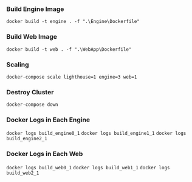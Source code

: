 ### Build Engine Image
`docker build -t engine . -f ".\Engine\Dockerfile"`

### Build Web Image
`docker build -t web . -f ".\WebApp\Dockerfile"`

### Scaling
`docker-compose scale lighthouse=1 engine=3 web=1`

### Destroy Cluster
`docker-compose down`

### Docker Logs in Each Engine
`docker logs build_engine0_1`
`docker logs build_engine1_1`
`docker logs build_engine2_1`

### Docker Logs in Each Web
`docker logs build_web0_1`
`docker logs build_web1_1`
`docker logs build_web2_1`